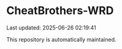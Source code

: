 # CheatBrothers-WRD

Last updated: 2025-06-26 02:19:41

This repository is automatically maintained.
